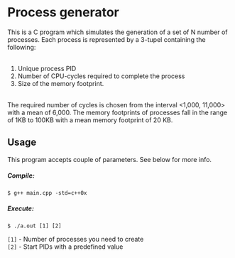 # Process generator

This is a C program which simulates the generation of a set of N number of processes. Each process is
represented by a 3-tupel containing the following:
<br><br>
1. Unique process PID<br>
2. Number of CPU-cycles required to complete the process<br>
3. Size of the memory footprint. <br>
<br>
The required number of cycles is chosen from the interval <1,000, 11,000> with a mean of 6,000. The memory footprints of processes fall in the range of 1KB to 100KB with a mean memory footprint of 20 KB. 

## Usage
This program accepts couple of parameters. See below for more info.
##### Compile:
`$ g++ main.cpp -std=c++0x`

##### Execute:
`$ ./a.out [1] [2]`

`[1]` - Number of processes you need to create <br>
`[2]` - Start PIDs with a predefined value


